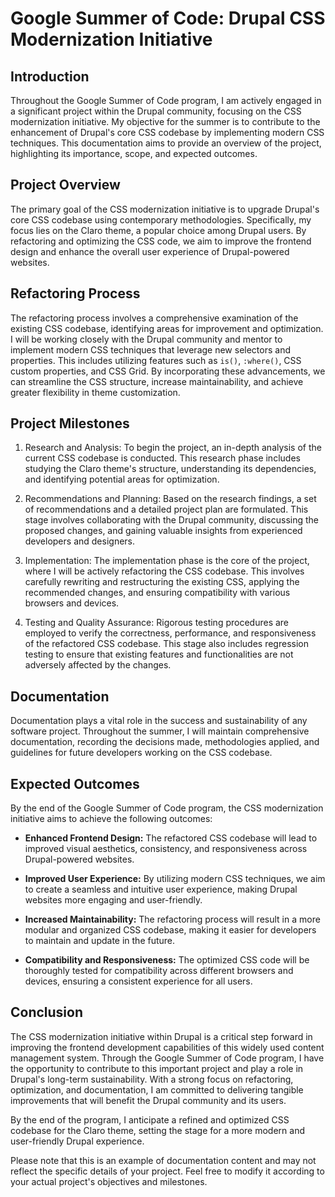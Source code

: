 # Google Summer of Code: Drupal CSS Modernization Initiative

## Introduction

Throughout the Google Summer of Code program, I am actively engaged in a significant project within the Drupal community, focusing on the CSS modernization initiative. My objective for the summer is to contribute to the enhancement of Drupal's core CSS codebase by implementing modern CSS techniques. This documentation aims to provide an overview of the project, highlighting its importance, scope, and expected outcomes.

## Project Overview

The primary goal of the CSS modernization initiative is to upgrade Drupal's core CSS codebase using contemporary methodologies. Specifically, my focus lies on the Claro theme, a popular choice among Drupal users. By refactoring and optimizing the CSS code, we aim to improve the frontend design and enhance the overall user experience of Drupal-powered websites.

## Refactoring Process

The refactoring process involves a comprehensive examination of the existing CSS codebase, identifying areas for improvement and optimization. I will be working closely with the Drupal community and mentor to implement modern CSS techniques that leverage new selectors and properties. This includes utilizing features such as `is()`, `:where()`, CSS custom properties, and CSS Grid. By incorporating these advancements, we can streamline the CSS structure, increase maintainability, and achieve greater flexibility in theme customization.

## Project Milestones

1. Research and Analysis: To begin the project, an in-depth analysis of the current CSS codebase is conducted. This research phase includes studying the Claro theme's structure, understanding its dependencies, and identifying potential areas for optimization.

2. Recommendations and Planning: Based on the research findings, a set of recommendations and a detailed project plan are formulated. This stage involves collaborating with the Drupal community, discussing the proposed changes, and gaining valuable insights from experienced developers and designers.

3. Implementation: The implementation phase is the core of the project, where I will be actively refactoring the CSS codebase. This involves carefully rewriting and restructuring the existing CSS, applying the recommended changes, and ensuring compatibility with various browsers and devices.

4. Testing and Quality Assurance: Rigorous testing procedures are employed to verify the correctness, performance, and responsiveness of the refactored CSS codebase. This stage also includes regression testing to ensure that existing features and functionalities are not adversely affected by the changes.

## Documentation

Documentation plays a vital role in the success and sustainability of any software project. Throughout the summer, I will maintain comprehensive documentation, recording the decisions made, methodologies applied, and guidelines for future developers working on the CSS codebase.

## Expected Outcomes

By the end of the Google Summer of Code program, the CSS modernization initiative aims to achieve the following outcomes:

- **Enhanced Frontend Design:** The refactored CSS codebase will lead to improved visual aesthetics, consistency, and responsiveness across Drupal-powered websites.

- **Improved User Experience:** By utilizing modern CSS techniques, we aim to create a seamless and intuitive user experience, making Drupal websites more engaging and user-friendly.

- **Increased Maintainability:** The refactoring process will result in a more modular and organized CSS codebase, making it easier for developers to maintain and update in the future.

- **Compatibility and Responsiveness:** The optimized CSS code will be thoroughly tested for compatibility across different browsers and devices, ensuring a consistent experience for all users.

## Conclusion

The CSS modernization initiative within Drupal is a critical step forward in improving the frontend development capabilities of this widely used content management system. Through the Google Summer of Code program, I have the opportunity to contribute to this important project and play a role in Drupal's long-term sustainability. With a strong focus on refactoring, optimization, and documentation, I am committed to delivering tangible improvements that will benefit the Drupal community and its users.

By the end of the program, I anticipate a refined and optimized CSS codebase for the Claro theme, setting the stage for a more modern and user-friendly Drupal experience.

Please note that this is an example of documentation content and may not reflect the specific details of your project. Feel free to modify it according to your actual project's objectives and milestones.

